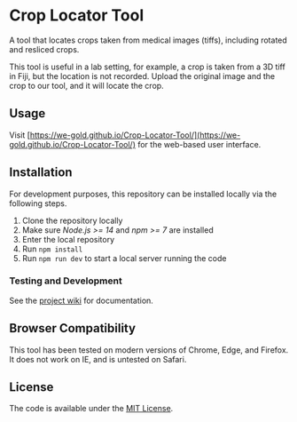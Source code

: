 # Crop Locator Tool

A tool that locates crops taken from medical images (tiffs), including rotated and resliced crops.

This tool is useful in a lab setting, for example, a crop is taken from a 3D tiff in Fiji, but the location is not recorded. Upload the original image and the crop to our tool, and it will locate the crop.

## Usage

Visit [https://we-gold.github.io/Crop-Locator-Tool/](https://we-gold.github.io/Crop-Locator-Tool/) for the web-based user interface.

## Installation

For development purposes, this repository can be installed locally via the following steps.

1. Clone the repository locally
2. Make sure *Node.js >= 14* and *npm >= 7* are installed
3. Enter the local repository
4. Run `npm install`
5. Run `npm run dev` to start a local server running the code

### Testing and Development

See the [project wiki](https://github.com/We-Gold/Crop-Locator-Tool/wiki) for documentation.

## Browser Compatibility

This tool has been tested on modern versions of Chrome, Edge, and Firefox. It does not work on IE, and is untested on Safari.

## License
The code is available under the [MIT License](https://github.com/We-Gold/Crop-Locator-Tool/blob/main/LICENSE).
